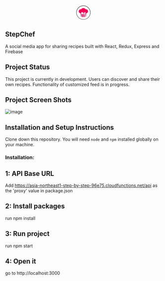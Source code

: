 <p align="center"> 
<img src="https://github.com/JulianaThayil/Step-by-step/blob/master/public/tablogo.png" width="50px" height="50px"> </img>
</p>

## StepChef 
A social media app for sharing recipes built with React, Redux, Express and Firebase

## Project Status

This project is currently in development. Users can discover and share their own recipes. Functionality of customized feed is in progress.

## Project Screen Shots
![image](https://drive.google.com/uc?export=view&id=ZA4LDjJHthCaSS7c8)


## Installation and Setup Instructions

Clone down this repository. You will need `node` and `npm` installed globally on your machine.  

### Installation:

## 1: API Base URL
Add https://asia-northeast1-step-by-step-96e75.cloudfunctions.net/api as the 'proxy' value in package.json

## 2: Install packages
run npm install

## 3: Run project
run  npm start

## 4: Open it
go to http://localhost:3000

